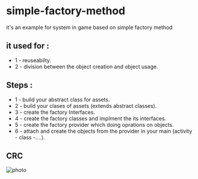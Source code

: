 # simple-factory-method
it's an example for system in game based on simple factory method

## it used for :
- 1 - reuseabilty.
- 2 - division between the object creation and object usage.

## Steps :
- 1 - build your abstract class for assets.
- 2 - build your clases of assets (extends abstract classes).
- 3 - create the factory Interfaces.
- 4 - create the factory classes and implment the its interfaces.
- 5 - create the factory provider which doing oprations on objects.
- 6 - attach and create the objects from the provider in your main (activity - class -....).
## CRC
![photo](https://i2.wp.com/garywoodfine.com/wp-content/uploads/2018/08/SimpleFactoryPattern.jpg?resize=390%2C337&ssl=1)
